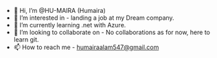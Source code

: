 - 👋 Hi, I’m @HU-MAIRA  (Humaira)
- 👀 I’m interested in - landing a job at my Dream company.
- 🌱 I’m currently learning .net with Azure.
- 💞️ I’m looking to collaborate on - No collaborations as for now, here to learn git.
- 📫 How to reach me - humairaalam547@gmail.com

<!---
HU-MAIRA/HU-MAIRA is a ✨ special ✨ repository because its `README.md` (this file) appears on your GitHub profile.
You can click the Preview link to take a look at your changes.
--->
